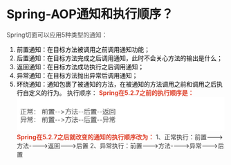# Spring-AOP通知和执行顺序？
<font style="color:rgb(77, 77, 77);">Spring切面可以应用5种类型的通知：</font>
1. <font style="color:rgb(0, 0, 0);">前置通知：在目标方法被调用之前调用通知功能；</font>
2. <font style="color:rgb(0, 0, 0);">后置通知：在目标方法完成之后调用通知，此时不会关心方法的输出是什么；</font>
3. <font style="color:rgb(0, 0, 0);">返回通知：在目标方法成功执行之后调用通知；</font>
4. <font style="color:rgb(0, 0, 0);">异常通知：在目标方法抛出异常后调用通知；</font>
5. <font style="color:rgb(0, 0, 0);">环绕通知：通知包裹了被通知的方法，在被通知的方法调用之前和调用之后执行自定义的行为。</font>
执行顺序：
**<font style="color:rgb(223, 64, 42);">Spring在5.2.7之前的执行顺序是：</font>**
![1693988036899-65592d6e-c91e-413b-bc15-aa2d6b0d6983.png](./img/sZF54XM7SHqvaVD4/1693988036899-65592d6e-c91e-413b-bc15-aa2d6b0d6983-085878.png)
**<font style="color:rgb(223, 64, 42);">Spring在5.2.7之后就改变的通知的执行顺序改为：</font>**
<font style="color:rgb(51, 51, 51);">1、正常执行：前置--->方法---->返回--->后置</font>
<font style="color:rgb(51, 51, 51);">2、异常执行：前置--->方法---->异常--->后置</font>
<font style="color:rgb(51, 51, 51);"></font>
<font style="color:rgb(51, 51, 51);"></font>
